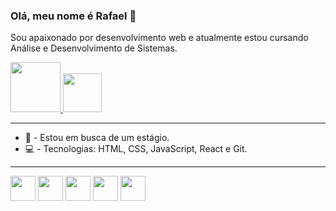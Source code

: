 ### Olá, meu nome é Rafael 👋

Sou apaixonado por desenvolvimento web e atualmente estou cursando Análise e Desenvolvimento de Sistemas. </br>

<a href="https://www.linkedin.com/in/rafael-coelho-dev/" target="_blank">
  <img src="https://img.shields.io/badge/linkedin-%230077B5.svg?style=for-the-badge&logo=linkedin&logoColor=white" style="width: 80px"></img>
</a>
<a href="mailto:rafaeld3v@gmail.com" target="_blank">
  <img src="https://img.shields.io/badge/Gmail-D14836?style=for-the-badge&logo=gmail&logoColor=white" style="width: 62px"></img>
</a>
<hr>

- 💼 - Estou em busca de um estágio.
- 💻 - Tecnologias: HTML, CSS, JavaScript, React e Git.

<hr>

<div>
  <img width="40px" src="https://cdn.jsdelivr.net/gh/devicons/devicon/icons/html5/html5-plain-wordmark.svg" />
  <img width="40px" src="https://cdn.jsdelivr.net/gh/devicons/devicon/icons/css3/css3-plain-wordmark.svg" />
  <img width="40px" src="https://cdn.jsdelivr.net/gh/devicons/devicon/icons/javascript/javascript-original.svg" />
  <img width="40px" src="https://cdn.jsdelivr.net/gh/devicons/devicon/icons/react/react-original-wordmark.svg" />
  <img width="40px" src="https://cdn.jsdelivr.net/gh/devicons/devicon/icons/git/git-plain.svg" />
</div>
























<!--
**Rafad3v/rafad3v** is a ✨ _special_ ✨ repository because its `README.md` (this file) appears on your GitHub profile.

Here are some ideas to get you started:

- 🔭 I’m currently working on ...
- 🌱 I’m currently learning ...
- 👯 I’m looking to collaborate on ...
- 🤔 I’m looking for help with ...
- 💬 Ask me about ...
- 📫 How to reach me: ...
- 😄 Pronouns: ...
- ⚡ Fun fact: ...
-->
